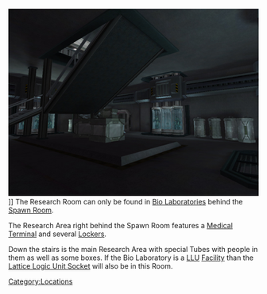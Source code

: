 ![](/images/BioLabResearchRoom.jpg "fig:BioLabResearchRoom.jpg")\]\] The
Research Room can only be found in [Bio
Laboratories](/Bio_Laboratory "wikilink") behind the [Spawn
Room](/Spawn_Room "wikilink").

The Research Area right behind the Spawn Room features a [Medical
Terminal](/Medical_Terminal "wikilink") and several
[Lockers](/Locker "wikilink").

Down the stairs is the main Research Area with special Tubes with people
in them as well as some boxes. If the Bio Laboratory is a
[LLU](/LLU "wikilink") [Facility](/Facility "wikilink") than the [Lattice
Logic Unit Socket](/Lattice_Logic_Unit_Socket "wikilink") will also be in
this Room.

[Category:Locations](/Category:Locations "wikilink")
